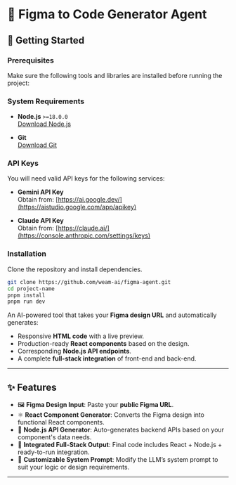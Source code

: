 # 🎨 Figma to Code Generator Agent

## 🚀 Getting Started

### Prerequisites

Make sure the following tools and libraries are installed before running the project:

### System Requirements

- **Node.js** `>=18.0.0`  
  [Download Node.js](https://nodejs.org/)

- **Git**  
  [Download Git](https://git-scm.com/)

### API Keys

You will need valid API keys for the following services:

- **Gemini API Key**  
  Obtain from: [https://ai.google.dev/](https://aistudio.google.com/app/apikey)

- **Claude API Key**  
  Obtain from: [https://claude.ai/](https://console.anthropic.com/settings/keys)

### Installation

Clone the repository and install dependencies.

```bash
git clone https://github.com/weam-ai/figma-agent.git
cd project-name
pnpm install
pnpm run dev
```

An AI-powered tool that takes your **Figma design URL** and automatically generates:

- Responsive **HTML code** with a live preview.
- Production-ready **React components** based on the design.
- Corresponding **Node.js API endpoints**.
- A complete **full-stack integration** of front-end and back-end.

---

## ✨ Features

- 🖼️ **Figma Design Input**: Paste your **public Figma URL**.
- ⚛️ **React Component Generator**: Converts the Figma design into functional React components.
- 🧠 **Node.js API Generator**: Auto-generates backend APIs based on your component's data needs.
- 🔁 **Integrated Full-Stack Output**: Final code includes React + Node.js + ready-to-run integration.
- 💬 **Customizable System Prompt**: Modify the LLM’s system prompt to suit your logic or design requirements.

---
